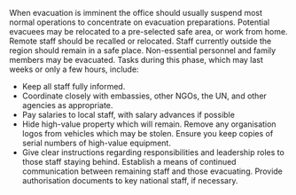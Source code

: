 [Title]: # (Phase Three - Evacuation Imminent)
[Difficulty]: # (Beginner)
[Order]: # (2)

When evacuation is imminent the office should usually suspend most normal operations to concentrate on evacuation preparations.  Potential evacuees may be relocated to a pre-selected safe area, or work from home.  Remote staff should be recalled or relocated.  Staff currently outside the region should remain in a safe place.  Non-essential personnel and family members may be evacuated.  Tasks during this phase, which may last weeks or only a few hours, include:

*   Keep all staff fully informed.
*   Coordinate closely with embassies, other NGOs, the UN, and other agencies as appropriate.
*   Pay salaries to local staff, with salary advances if possible
*   Hide high-value property which will remain. Remove any organisation logos from vehicles which may be stolen. Ensure you keep copies of serial numbers of high-value equipment.
*   Give clear instructions regarding responsibilities and leadership roles to those staff staying behind.  Establish a means of continued communication between remaining staff and those evacuating. Provide authorisation documents to key national staff, if necessary.